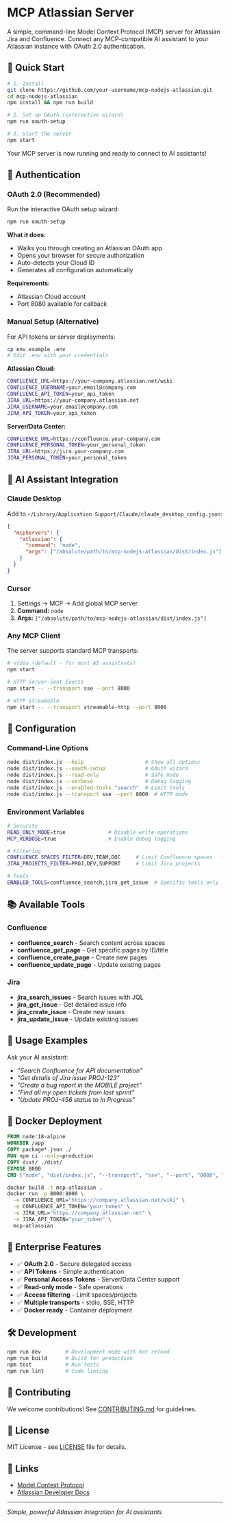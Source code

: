 # MCP Atlassian Server

A simple, command-line Model Context Protocol (MCP) server for Atlassian Jira and Confluence. Connect any MCP-compatible AI assistant to your Atlassian instance with OAuth 2.0 authentication.

## 🚀 Quick Start

```bash
# 1. Install
git clone https://github.com/your-username/mcp-nodejs-atlassian.git
cd mcp-nodejs-atlassian
npm install && npm run build

# 2. Set up OAuth (interactive wizard)
npm run oauth-setup

# 3. Start the server
npm start
```

Your MCP server is now running and ready to connect to AI assistants!

## 🔧 Authentication

### OAuth 2.0 (Recommended)

Run the interactive OAuth setup wizard:

```bash
npm run oauth-setup
```

**What it does:**
- Walks you through creating an Atlassian OAuth app
- Opens your browser for secure authorization  
- Auto-detects your Cloud ID
- Generates all configuration automatically

**Requirements:**
- Atlassian Cloud account
- Port 8080 available for callback

### Manual Setup (Alternative)

For API tokens or server deployments:

```bash
cp env.example .env
# Edit .env with your credentials
```

**Atlassian Cloud:**
```bash
CONFLUENCE_URL=https://your-company.atlassian.net/wiki
CONFLUENCE_USERNAME=your.email@company.com
CONFLUENCE_API_TOKEN=your_api_token
JIRA_URL=https://your-company.atlassian.net
JIRA_USERNAME=your.email@company.com
JIRA_API_TOKEN=your_api_token
```

**Server/Data Center:**
```bash
CONFLUENCE_URL=https://confluence.your-company.com
CONFLUENCE_PERSONAL_TOKEN=your_personal_token
JIRA_URL=https://jira.your-company.com
JIRA_PERSONAL_TOKEN=your_personal_token
```

## 🤖 AI Assistant Integration

### Claude Desktop

Add to `~/Library/Application Support/Claude/claude_desktop_config.json`:

```json
{
  "mcpServers": {
    "atlassian": {
      "command": "node",
      "args": ["/absolute/path/to/mcp-nodejs-atlassian/dist/index.js"]
    }
  }
}
```

### Cursor

1. Settings → MCP → Add global MCP server
2. **Command:** `node`
3. **Args:** `["/absolute/path/to/mcp-nodejs-atlassian/dist/index.js"]`

### Any MCP Client

The server supports standard MCP transports:

```bash
# stdio (default - for most AI assistants)
npm start

# HTTP Server-Sent Events
npm start -- --transport sse --port 8000

# HTTP Streamable
npm start -- --transport streamable-http --port 8000
```

## 🔧 Configuration

### Command-Line Options

```bash
node dist/index.js --help                    # Show all options
node dist/index.js --oauth-setup             # OAuth wizard
node dist/index.js --read-only               # Safe mode
node dist/index.js --verbose                 # Debug logging
node dist/index.js --enabled-tools "search"  # Limit tools
node dist/index.js --transport sse --port 8000  # HTTP mode
```

### Environment Variables

```bash
# Security
READ_ONLY_MODE=true              # Disable write operations
MCP_VERBOSE=true                 # Enable debug logging

# Filtering  
CONFLUENCE_SPACES_FILTER=DEV,TEAM,DOC     # Limit Confluence spaces
JIRA_PROJECTS_FILTER=PROJ,DEV,SUPPORT     # Limit Jira projects

# Tools
ENABLED_TOOLS=confluence_search,jira_get_issue  # Specific tools only
```

## 📚 Available Tools

### Confluence
- **confluence_search** - Search content across spaces
- **confluence_get_page** - Get specific pages by ID/title
- **confluence_create_page** - Create new pages
- **confluence_update_page** - Update existing pages

### Jira
- **jira_search_issues** - Search issues with JQL
- **jira_get_issue** - Get detailed issue info
- **jira_create_issue** - Create new issues
- **jira_update_issue** - Update existing issues

## 💬 Usage Examples

Ask your AI assistant:

- *"Search Confluence for API documentation"*
- *"Get details of Jira issue PROJ-123"*
- *"Create a bug report in the MOBILE project"*
- *"Find all my open tickets from last sprint"*
- *"Update PROJ-456 status to In Progress"*

## 🐳 Docker Deployment

```dockerfile
FROM node:18-alpine
WORKDIR /app
COPY package*.json ./
RUN npm ci --only=production
COPY dist/ ./dist/
EXPOSE 8000
CMD ["node", "dist/index.js", "--transport", "sse", "--port", "8000", "--host", "0.0.0.0"]
```

```bash
docker build -t mcp-atlassian .
docker run -p 8000:8000 \
  -e CONFLUENCE_URL="https://company.atlassian.net/wiki" \
  -e CONFLUENCE_API_TOKEN="your_token" \
  -e JIRA_URL="https://company.atlassian.net" \
  -e JIRA_API_TOKEN="your_token" \
  mcp-atlassian
```

## 🏢 Enterprise Features

- ✅ **OAuth 2.0** - Secure delegated access
- ✅ **API Tokens** - Simple authentication
- ✅ **Personal Access Tokens** - Server/Data Center support
- ✅ **Read-only mode** - Safe operations
- ✅ **Access filtering** - Limit spaces/projects
- ✅ **Multiple transports** - stdio, SSE, HTTP
- ✅ **Docker ready** - Container deployment

## 🛠️ Development

```bash
npm run dev        # Development mode with hot reload
npm run build      # Build for production
npm test           # Run tests
npm run lint       # Code linting
```

## 🤝 Contributing

We welcome contributions! See [CONTRIBUTING.md](CONTRIBUTING.md) for guidelines.

## 📄 License

MIT License - see [LICENSE](LICENSE) file for details.

## 🔗 Links

- [Model Context Protocol](https://modelcontextprotocol.io/introduction)
- [Atlassian Developer Docs](https://developer.atlassian.com/)

---

*Simple, powerful Atlassian integration for AI assistants*
